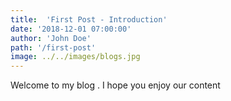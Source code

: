 ```yaml
---
title:  'First Post - Introduction'
date: '2018-12-01 07:00:00'
author: 'John Doe'
path: '/first-post'
image: ../../images/blogs.jpg
---
```


Welcome to my blog . I hope you enjoy our content
